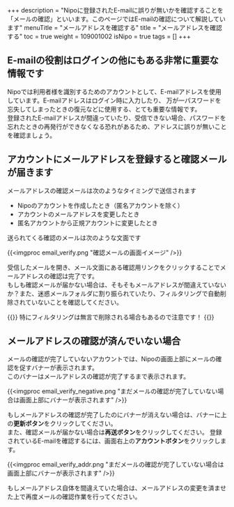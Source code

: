 +++
description = "Nipoに登録されたE-mailに誤りが無いかを確認することを「メールの確認」といいます。このページではE-mailの確認について解説しています"
menuTitle = "メールアドレスを確認する"
title = "メールアドレスを確認する"
toc = true
weight = 109001002
isNipo = true
tags = []
+++

## E-mailの役割はログインの他にもある非常に重要な情報です

Nipoでは利用者様を識別するためのアカウントとして、E-mailアドレスを使用しています。E-mailアドレスはログイン時に入力したり、
万が一パスワードを忘失してしまったときの復元などに使用する、とても重要な情報です。  
登録されたE-mailアドレスが間違っていたり、受信できない場合、パスワードを忘れたときの再発行ができなくなる恐れがあるため、アドレスに誤りが無いことを確認ましょう。

## アカウントにメールアドレスを登録すると確認メールが届きます

メールアドレスの確認メールは次のようなタイミングで送信されます

- Nipoのアカウントを作成したとき（匿名アカウントを除く）
- アカウントのメールアドレスを変更したとき
- 匿名アカウントから正規アカウントに変更したとき

送られてくる確認のメールは次のような文面です

{{<imgproc email_verify.png "確認メールの画面イメージ" />}}

受信したメールを開き、メール文面にある確認用リンクをクリックすることでメールアドレスの確認は完了です。  
もしも確認メールが届かない場合は、そもそもメールアドレスが間違えていないか？また、迷惑メールフォルダに割り振られていたり、フィルタリングで自動削除されていないことを確認してください。

{{<alice pos="left" icon="default">}}
特にフィルタリングは無言で削除される場合もあるので注意です！
{{</alice>}}

## メールアドレスの確認が済んでいない場合

メールの確認が完了していないアカウントでは、Nipoの画面上部にメールの確認を促すバナーが表示されます。  
このバナーはメールアドレスの確認が完了するまで表示されます。  

{{<imgproc email_verify_negative.png "まだメールの確認が完了していない場合は画面上部にバナーが表示されます" />}}

もしメールアドレスの確認が完了したのにバナーが消えない場合は、バナーに上の**更新ボタン**をクリックしてください。  
また、確認メールが届かない場合は**再送ボタン**をクリックしてください。
登録されているE-mailを確認するには、画面右上の**アカウントボタン**をクリックします。

{{<imgproc email_verify_addr.png "まだメールの確認が完了していない場合は画面上部にバナーが表示されます" />}}

もしメールアドレス自体を間違えていた場合は、メールアドレスの変更を済ませた上で再度メールの確認作業を行ってください。
